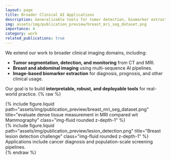 ```yaml
---
layout: page
title: Broader Clinical AI Applications
description: Generalizable tools for tumor detection, biomarker extraction, and diagnosis.
img: assets/img/publication_preview/breast_mri_seg_dataset.png
importance: 4
category: work
related_publications: true
---
```


We extend our work to broader clinical imaging domains, including:

- **Tumor segmentation, detection, and monitoring** from CT and MRI.
- **Breast and abdominal imaging** using multi-sequence AI pipelines.
- **Image-based biomarker extraction** for diagnosis, prognosis, and other clinical usage.

Our goal is to build **interpretable, robust, and deployable tools** for real-world practice.
{% raw %}

<div class="row">
    <div class="col-sm mt-3">
        {% include figure.liquid path="assets/img/publication_preview/breast_mri_seg_dataset.png" title="evaluate dense tissue measurement in MRI compared wit Mammography" class="img-fluid rounded z-depth-1" %}
    </div>
    <div class="col-sm mt-3">
        {% include figure.liquid path="assets/img/publication_preview/lesion_detection.png" title="Breast lesion detection challenge" class="img-fluid rounded z-depth-1" %}
    </div>
</div>

<div class="caption">
    Applications include cancer diagnosis and population-scale screening pipelines.
</div>
{% endraw %}
